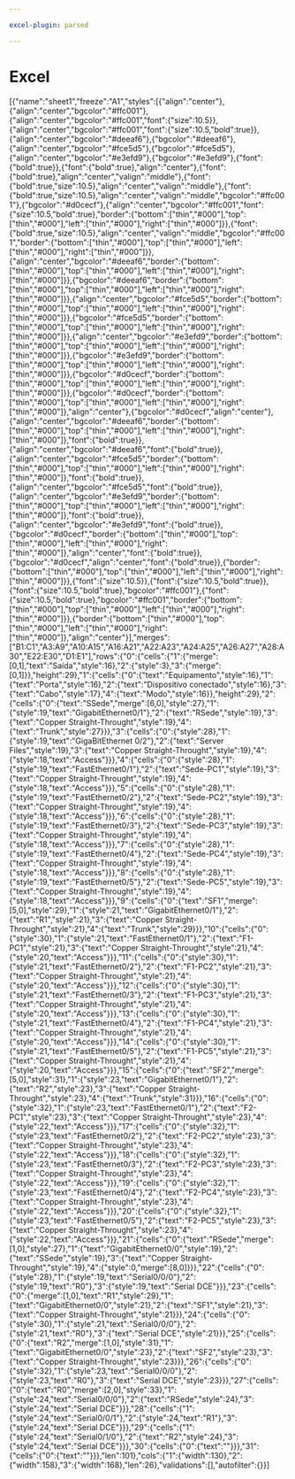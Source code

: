 ```yaml
---

excel-plugin: parsed

---
```



# Excel
[{"name":"sheet1","freeze":"A1","styles":[{"align":"center"},{"align":"center","bgcolor":"#ffc001"},{"align":"center","bgcolor":"#ffc001","font":{"size":10.5}},{"align":"center","bgcolor":"#ffc001","font":{"size":10.5,"bold":true}},{"align":"center","bgcolor":"#deeaf6"},{"bgcolor":"#deeaf6"},{"align":"center","bgcolor":"#fce5d5"},{"bgcolor":"#fce5d5"},{"align":"center","bgcolor":"#e3efd9"},{"bgcolor":"#e3efd9"},{"font":{"bold":true}},{"font":{"bold":true},"align":"center"},{"font":{"bold":true},"align":"center","valign":"middle"},{"font":{"bold":true,"size":10.5},"align":"center","valign":"middle"},{"font":{"bold":true,"size":10.5},"align":"center","valign":"middle","bgcolor":"#ffc001"},{"bgcolor":"#d0cecf"},{"align":"center","bgcolor":"#ffc001","font":{"size":10.5,"bold":true},"border":{"bottom":["thin","#000"],"top":["thin","#000"],"left":["thin","#000"],"right":["thin","#000"]}},{"font":{"bold":true,"size":10.5},"align":"center","valign":"middle","bgcolor":"#ffc001","border":{"bottom":["thin","#000"],"top":["thin","#000"],"left":["thin","#000"],"right":["thin","#000"]}},{"align":"center","bgcolor":"#deeaf6","border":{"bottom":["thin","#000"],"top":["thin","#000"],"left":["thin","#000"],"right":["thin","#000"]}},{"bgcolor":"#deeaf6","border":{"bottom":["thin","#000"],"top":["thin","#000"],"left":["thin","#000"],"right":["thin","#000"]}},{"align":"center","bgcolor":"#fce5d5","border":{"bottom":["thin","#000"],"top":["thin","#000"],"left":["thin","#000"],"right":["thin","#000"]}},{"bgcolor":"#fce5d5","border":{"bottom":["thin","#000"],"top":["thin","#000"],"left":["thin","#000"],"right":["thin","#000"]}},{"align":"center","bgcolor":"#e3efd9","border":{"bottom":["thin","#000"],"top":["thin","#000"],"left":["thin","#000"],"right":["thin","#000"]}},{"bgcolor":"#e3efd9","border":{"bottom":["thin","#000"],"top":["thin","#000"],"left":["thin","#000"],"right":["thin","#000"]}},{"bgcolor":"#d0cecf","border":{"bottom":["thin","#000"],"top":["thin","#000"],"left":["thin","#000"],"right":["thin","#000"]}},{"bgcolor":"#d0cecf","border":{"bottom":["thin","#000"],"top":["thin","#000"],"left":["thin","#000"],"right":["thin","#000"]},"align":"center"},{"bgcolor":"#d0cecf","align":"center"},{"align":"center","bgcolor":"#deeaf6","border":{"bottom":["thin","#000"],"top":["thin","#000"],"left":["thin","#000"],"right":["thin","#000"]},"font":{"bold":true}},{"align":"center","bgcolor":"#deeaf6","font":{"bold":true}},{"align":"center","bgcolor":"#fce5d5","border":{"bottom":["thin","#000"],"top":["thin","#000"],"left":["thin","#000"],"right":["thin","#000"]},"font":{"bold":true}},{"align":"center","bgcolor":"#fce5d5","font":{"bold":true}},{"align":"center","bgcolor":"#e3efd9","border":{"bottom":["thin","#000"],"top":["thin","#000"],"left":["thin","#000"],"right":["thin","#000"]},"font":{"bold":true}},{"align":"center","bgcolor":"#e3efd9","font":{"bold":true}},{"bgcolor":"#d0cecf","border":{"bottom":["thin","#000"],"top":["thin","#000"],"left":["thin","#000"],"right":["thin","#000"]},"align":"center","font":{"bold":true}},{"bgcolor":"#d0cecf","align":"center","font":{"bold":true}},{"border":{"bottom":["thin","#000"],"top":["thin","#000"],"left":["thin","#000"],"right":["thin","#000"]}},{"font":{"size":10.5}},{"font":{"size":10.5,"bold":true}},{"font":{"size":10.5,"bold":true},"bgcolor":"#ffc001"},{"font":{"size":10.5,"bold":true},"bgcolor":"#ffc001","border":{"bottom":["thin","#000"],"top":["thin","#000"],"left":["thin","#000"],"right":["thin","#000"]}},{"border":{"bottom":["thin","#000"],"top":["thin","#000"],"left":["thin","#000"],"right":["thin","#000"]},"align":"center"}],"merges":["B1:C1","A3:A9","A10:A15","A16:A21","A22:A23","A24:A25","A26:A27","A28:A30","E22:E30","D1:E1"],"rows":{"0":{"cells":{"1":{"merge":[0,1],"text":"Saída","style":16},"2":{"style":3},"3":{"merge":[0,1]}},"height":29},"1":{"cells":{"0":{"text":"Equipamento","style":16},"1":{"text":"Porta","style":16},"2":{"text":"Dispositivo conectado","style":16},"3":{"text":"Cabo","style":17},"4":{"text":"Modo","style":16}},"height":29},"2":{"cells":{"0":{"text":"SSede","merge":[6,0],"style":27},"1":{"style":19,"text":"GigabitEthernet0/1"},"2":{"text":"RSede","style":19},"3":{"text":"Copper Straight-Throught","style":19},"4":{"text":"Trunk","style":27}}},"3":{"cells":{"0":{"style":28},"1":{"style":19,"text":"GigaBitEthernet 0/2"},"2":{"text":"Server Files","style":19},"3":{"text":"Copper Straight-Throught","style":19},"4":{"style":18,"text":"Access"}}},"4":{"cells":{"0":{"style":28},"1":{"style":19,"text":"FastEthernet0/1"},"2":{"text":"Sede-PC1","style":19},"3":{"text":"Copper Straight-Throught","style":19},"4":{"style":18,"text":"Access"}}},"5":{"cells":{"0":{"style":28},"1":{"style":19,"text":"FastEthernet0/2"},"2":{"text":"Sede-PC2","style":19},"3":{"text":"Copper Straight-Throught","style":19},"4":{"style":18,"text":"Access"}}},"6":{"cells":{"0":{"style":28},"1":{"style":19,"text":"FastEthernet0/3"},"2":{"text":"Sede-PC3","style":19},"3":{"text":"Copper Straight-Throught","style":19},"4":{"style":18,"text":"Access"}}},"7":{"cells":{"0":{"style":28},"1":{"style":19,"text":"FastEthernet0/4"},"2":{"text":"Sede-PC4","style":19},"3":{"text":"Copper Straight-Throught","style":19},"4":{"style":18,"text":"Access"}}},"8":{"cells":{"0":{"style":28},"1":{"style":19,"text":"FastEthernet0/5"},"2":{"text":"Sede-PC5","style":19},"3":{"text":"Copper Straight-Throught","style":19},"4":{"style":18,"text":"Access"}}},"9":{"cells":{"0":{"text":"SF1","merge":[5,0],"style":29},"1":{"style":21,"text":"GigabitEthernet0/1"},"2":{"text":"R1","style":21},"3":{"text":"Copper Straight-Throught","style":21},"4":{"text":"Trunk","style":29}}},"10":{"cells":{"0":{"style":30},"1":{"style":21,"text":"FastEthernet0/1"},"2":{"text":"F1-PC1","style":21},"3":{"text":"Copper Straight-Throught","style":21},"4":{"style":20,"text":"Access"}}},"11":{"cells":{"0":{"style":30},"1":{"style":21,"text":"FastEthernet0/2"},"2":{"text":"F1-PC2","style":21},"3":{"text":"Copper Straight-Throught","style":21},"4":{"style":20,"text":"Access"}}},"12":{"cells":{"0":{"style":30},"1":{"style":21,"text":"FastEthernet0/3"},"2":{"text":"F1-PC3","style":21},"3":{"text":"Copper Straight-Throught","style":21},"4":{"style":20,"text":"Access"}}},"13":{"cells":{"0":{"style":30},"1":{"style":21,"text":"FastEthernet0/4"},"2":{"text":"F1-PC4","style":21},"3":{"text":"Copper Straight-Throught","style":21},"4":{"style":20,"text":"Access"}}},"14":{"cells":{"0":{"style":30},"1":{"style":21,"text":"FastEthernet0/5"},"2":{"text":"F1-PC5","style":21},"3":{"text":"Copper Straight-Throught","style":21},"4":{"style":20,"text":"Access"}}},"15":{"cells":{"0":{"text":"SF2","merge":[5,0],"style":31},"1":{"style":23,"text":"GigabitEthernet0/1"},"2":{"text":"R2","style":23},"3":{"text":"Copper Straight-Throught","style":23},"4":{"text":"Trunk","style":31}}},"16":{"cells":{"0":{"style":32},"1":{"style":23,"text":"FastEthernet0/1"},"2":{"text":"F2-PC1","style":23},"3":{"text":"Copper Straight-Throught","style":23},"4":{"style":22,"text":"Access"}}},"17":{"cells":{"0":{"style":32},"1":{"style":23,"text":"FastEthernet0/2"},"2":{"text":"F2-PC2","style":23},"3":{"text":"Copper Straight-Throught","style":23},"4":{"style":22,"text":"Access"}}},"18":{"cells":{"0":{"style":32},"1":{"style":23,"text":"FastEthernet0/3"},"2":{"text":"F2-PC3","style":23},"3":{"text":"Copper Straight-Throught","style":23},"4":{"style":22,"text":"Access"}}},"19":{"cells":{"0":{"style":32},"1":{"style":23,"text":"FastEthernet0/4"},"2":{"text":"F2-PC4","style":23},"3":{"text":"Copper Straight-Throught","style":23},"4":{"style":22,"text":"Access"}}},"20":{"cells":{"0":{"style":32},"1":{"style":23,"text":"FastEthernet0/5"},"2":{"text":"F2-PC5","style":23},"3":{"text":"Copper Straight-Throught","style":23},"4":{"style":22,"text":"Access"}}},"21":{"cells":{"0":{"text":"RSede","merge":[1,0],"style":27},"1":{"text":"GigabitEthernet0/0","style":19},"2":{"text":"SSede","style":19},"3":{"text":"Copper Straight-Throught","style":19},"4":{"style":0,"merge":[8,0]}}},"22":{"cells":{"0":{"style":28},"1":{"style":19,"text":"Serial0/0/0"},"2":{"style":19,"text":"R0"},"3":{"style":19,"text":"Serial DCE"}}},"23":{"cells":{"0":{"merge":[1,0],"text":"R1","style":29},"1":{"text":"GigabitEthernet0/0","style":21},"2":{"text":"SF1","style":21},"3":{"text":"Copper Straight-Throught","style":21}}},"24":{"cells":{"0":{"style":30},"1":{"style":21,"text":"Serial0/0/0"},"2":{"style":21,"text":"R0"},"3":{"text":"Serial DCE","style":21}}},"25":{"cells":{"0":{"text":"R2","merge":[1,0],"style":31},"1":{"text":"GigabitEthernet0/0","style":23},"2":{"text":"SF2","style":23},"3":{"text":"Copper Straight-Throught","style":23}}},"26":{"cells":{"0":{"style":32},"1":{"style":23,"text":"Serial0/0/0"},"2":{"style":23,"text":"R0"},"3":{"text":"Serial DCE","style":23}}},"27":{"cells":{"0":{"text":"R0","merge":[2,0],"style":33},"1":{"style":24,"text":"Serial0/0/0"},"2":{"text":"RSede","style":24},"3":{"style":24,"text":"Serial DCE"}}},"28":{"cells":{"1":{"style":24,"text":"Serial0/0/1"},"2":{"style":24,"text":"R1"},"3":{"style":24,"text":"Serial DCE"}}},"29":{"cells":{"1":{"style":24,"text":"Serial0/1/0"},"2":{"text":"R2","style":24},"3":{"style":24,"text":"Serial DCE"}}},"30":{"cells":{"0":{"text":""}}},"31":{"cells":{"0":{"text":""}}},"len":101},"cols":{"1":{"width":130},"2":{"width":158},"3":{"width":168},"len":26},"validations":[],"autofilter":{}}]